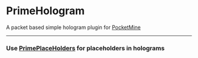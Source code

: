 # PrimeHologram
A packet based simple hologram plugin for [PocketMine](https://i.imgur.com/qpnk5BX.png)

---
### Use [PrimePlaceHolders](https://github.com/nasiridrishi/PrimePlaceHolders) for placeholders in holograms
